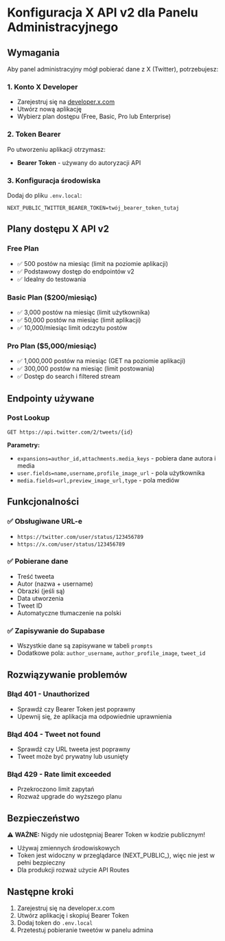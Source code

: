# Konfiguracja X API v2 dla Panelu Administracyjnego

## Wymagania

Aby panel administracyjny mógł pobierać dane z X (Twitter), potrzebujesz:

### 1. Konto X Developer
- Zarejestruj się na [developer.x.com](https://developer.x.com)
- Utwórz nową aplikację
- Wybierz plan dostępu (Free, Basic, Pro lub Enterprise)

### 2. Token Bearer
Po utworzeniu aplikacji otrzymasz:
- **Bearer Token** - używany do autoryzacji API

### 3. Konfiguracja środowiska

Dodaj do pliku `.env.local`:

```env
NEXT_PUBLIC_TWITTER_BEARER_TOKEN=twój_bearer_token_tutaj
```

## Plany dostępu X API v2

### Free Plan
- ✅ 500 postów na miesiąc (limit na poziomie aplikacji)
- ✅ Podstawowy dostęp do endpointów v2
- ✅ Idealny do testowania

### Basic Plan ($200/miesiąc)
- ✅ 3,000 postów na miesiąc (limit użytkownika)
- ✅ 50,000 postów na miesiąc (limit aplikacji)
- ✅ 10,000/miesiąc limit odczytu postów

### Pro Plan ($5,000/miesiąc)
- ✅ 1,000,000 postów na miesiąc (GET na poziomie aplikacji)
- ✅ 300,000 postów na miesiąc (limit postowania)
- ✅ Dostęp do search i filtered stream

## Endpointy używane

### Post Lookup
```
GET https://api.twitter.com/2/tweets/{id}
```

**Parametry:**
- `expansions=author_id,attachments.media_keys` - pobiera dane autora i media
- `user.fields=name,username,profile_image_url` - pola użytkownika
- `media.fields=url,preview_image_url,type` - pola mediów

## Funkcjonalności

### ✅ Obsługiwane URL-e
- `https://twitter.com/user/status/123456789`
- `https://x.com/user/status/123456789`

### ✅ Pobierane dane
- Treść tweeta
- Autor (nazwa + username)
- Obrazki (jeśli są)
- Data utworzenia
- Tweet ID
- Automatyczne tłumaczenie na polski

### ✅ Zapisywanie do Supabase
- Wszystkie dane są zapisywane w tabeli `prompts`
- Dodatkowe pola: `author_username`, `author_profile_image`, `tweet_id`

## Rozwiązywanie problemów

### Błąd 401 - Unauthorized
- Sprawdź czy Bearer Token jest poprawny
- Upewnij się, że aplikacja ma odpowiednie uprawnienia

### Błąd 404 - Tweet not found
- Sprawdź czy URL tweeta jest poprawny
- Tweet może być prywatny lub usunięty

### Błąd 429 - Rate limit exceeded
- Przekroczono limit zapytań
- Rozważ upgrade do wyższego planu

## Bezpieczeństwo

⚠️ **WAŻNE:** Nigdy nie udostępniaj Bearer Token w kodzie publicznym!
- Używaj zmiennych środowiskowych
- Token jest widoczny w przeglądarce (NEXT_PUBLIC_), więc nie jest w pełni bezpieczny
- Dla produkcji rozważ użycie API Routes

## Następne kroki

1. Zarejestruj się na developer.x.com
2. Utwórz aplikację i skopiuj Bearer Token
3. Dodaj token do `.env.local`
4. Przetestuj pobieranie tweetów w panelu admina 